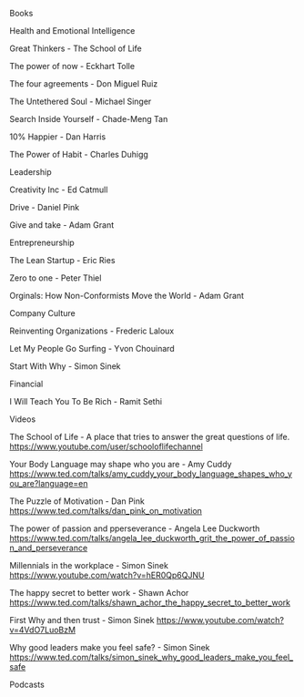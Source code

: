 Books 

Health and Emotional Intelligence

Great Thinkers - The School of Life 

The power of now - Eckhart Tolle 

The four agreements - Don Miguel Ruiz 

The Untethered Soul - Michael Singer 

Search Inside Yourself - Chade-Meng Tan 

10% Happier - Dan Harris 

The Power of Habit - Charles Duhigg 

Leadership 

Creativity Inc - Ed Catmull 

Drive - Daniel Pink 

Give and take - Adam Grant 

Entrepreneurship

The Lean Startup - Eric Ries 

Zero to one - Peter Thiel 

Orginals: How Non-Conformists Move the World - Adam Grant 

Company Culture 

Reinventing Organizations - Frederic Laloux

Let My People Go Surfing - Yvon Chouinard 

Start With Why - Simon Sinek 

Financial 

I Will Teach You To Be Rich - Ramit Sethi 

Videos 

The School of Life - A place that tries to answer the great questions of life.  
https://www.youtube.com/user/schooloflifechannel

Your Body Language may shape who you are - Amy Cuddy 
https://www.ted.com/talks/amy_cuddy_your_body_language_shapes_who_you_are?language=en

The Puzzle of Motivation - Dan Pink 
https://www.ted.com/talks/dan_pink_on_motivation

The power of passion and pperseverance - Angela Lee Duckworth 
https://www.ted.com/talks/angela_lee_duckworth_grit_the_power_of_passion_and_perseverance

Millennials in the workplace - Simon Sinek 
https://www.youtube.com/watch?v=hER0Qp6QJNU

The happy secret to better work - Shawn Achor 
https://www.ted.com/talks/shawn_achor_the_happy_secret_to_better_work

First Why and then trust - Simon Sinek 
https://www.youtube.com/watch?v=4VdO7LuoBzM

Why good leaders make you feel safe? - Simon Sinek 
https://www.ted.com/talks/simon_sinek_why_good_leaders_make_you_feel_safe

Podcasts 

